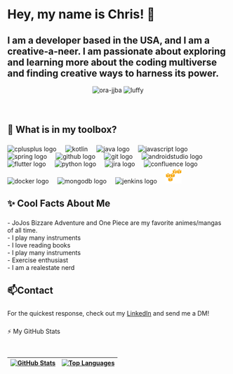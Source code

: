 <h1 align="left">Hey, my name is Chris! 👋</h1>

###

## I am a developer based in the USA, and I am a creative-a-neer. I am passionate about exploring and learning more about the coding multiverse and finding creative ways to harness its power.

<p align="center">
  <img src="https://github.com/christianjose97/christianjose97/assets/43887661/e4394a56-c6a1-4504-ba3e-0ee96e39253a" alt="ora-jjba" autoplay width="350px">
  <img src="https://github.com/christianjose97/christianjose97/assets/43887661/5ef77c9a-192e-495e-8723-035178c46888" alt="luffy" autoplay width="300px">
</p>

###

<br clear="both">

<h2 align="left">🔨 What is in my toolbox?</h2>

###

<div align="left">
  <img src="https://cdn.jsdelivr.net/gh/devicons/devicon/icons/cplusplus/cplusplus-original.svg" height="40" alt="cplusplus logo"  />
  <img width="12" />
  <img src="https://www.vectorlogo.zone/logos/kotlinlang/kotlinlang-icon.svg" alt="kotlin" height="40"/>
  <img width="12" />
  <img src="https://cdn.jsdelivr.net/gh/devicons/devicon/icons/java/java-original.svg" height="40" alt="java logo"  />
  <img width="12" />
  <img src="https://cdn.jsdelivr.net/gh/devicons/devicon/icons/javascript/javascript-original.svg" height="40" alt="javascript logo"  />
  <img width="12" />
  <img src="https://cdn.jsdelivr.net/gh/devicons/devicon/icons/spring/spring-original.svg" height="40" alt="spring logo"  />
  <img width="12" />
  <img src="https://cdn.jsdelivr.net/gh/devicons/devicon/icons/github/github-original.svg" height="40" alt="github logo"  />
  <img width="12" />
  <img src="https://cdn.jsdelivr.net/gh/devicons/devicon/icons/git/git-original.svg" height="40" alt="git logo"  />
  <img width="12" />
  <img src="https://cdn.jsdelivr.net/gh/devicons/devicon/icons/androidstudio/androidstudio-original.svg" height="40" alt="androidstudio logo"  />
  <img width="12" />
  <img src="https://cdn.jsdelivr.net/gh/devicons/devicon/icons/flutter/flutter-original.svg" height="40" alt="flutter logo"  />
  <img width="12" />
  <img src="https://cdn.jsdelivr.net/gh/devicons/devicon/icons/python/python-original.svg" height="40" alt="python logo"  />
  <img width="12" />
  <img src="https://cdn.jsdelivr.net/gh/devicons/devicon/icons/jira/jira-original.svg" height="40" alt="jira logo"  />
  <img width="12" />
  <img src="https://cdn.jsdelivr.net/gh/devicons/devicon/icons/confluence/confluence-original.svg" height="40" alt="confluence logo"  />
   <img width="12" />
  <img src="https://cdn.jsdelivr.net/gh/devicons/devicon/icons/docker/docker-original.svg" height="40" alt="docker logo"  />
  <img width="12" />
  <img src="https://cdn.jsdelivr.net/gh/devicons/devicon/icons/mongodb/mongodb-original.svg" height="40" alt="mongodb logo"  />
  <img width="12" />
  <img src="https://cdn.jsdelivr.net/gh/devicons/devicon/icons/jenkins/jenkins-line.svg" height="40" alt="jenkins logo"  />
  <img width="12" />
  <img src="https://raw.githubusercontent.com/devicons/devicon/ac557d6ff33ff370a5db99f97aeab35ea5c67fbd/icons/amazonwebservices/amazonwebservices-original.svg" alt="AWS" width="36px">
</div>

###

<h2 align="left">✨ Cool Facts About Me</h2>

###

<p align="left">- JoJos Bizzare Adventure and One Piece are my favorite animes/mangas of all time. <br>- I play many instruments<br>- I love reading books<br>- I play many instruments<br>- Exercise enthusiast <br>- I am a realestate nerd</p>

###

<h2 align="left">📫Contact</h2>

###

For the quickest response, check out  my [LinkedIn](https://www.linkedin.com/in/christian-d-jose-8a2718193/) and send me a DM!

###

 :zap: My GitHub Stats</summary>

  <br>

  | [![GitHub Stats](https://github-readme-stats.vercel.app/api?username=christianjose97&theme=chartreuse-dark&show_icons=true&count_private=true)](https://github.com/anuraghazra/github-readme-stats) | [![Top Languages](https://github-readme-stats.vercel.app/api/top-langs/?username=christianjose97&layout=compact&theme=chartreuse-dark&hide=html,css)](https://github.com/anuraghazra/github-readme-stats)
| -- | -- |

